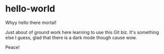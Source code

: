 # hello-world

Whyy hello there mortal!

Just about of ground work here learning to use this Git biz. It's something else I guess, glad that there is a dark mode though cause wow. 

Peace!

